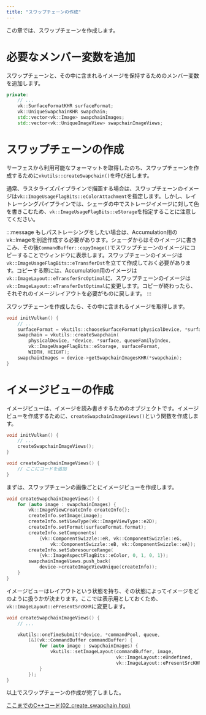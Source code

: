 ```yaml
---
title: "スワップチェーンの作成"
---
```


この章では、スワップチェーンを作成します。

# 必要なメンバー変数を追加

スワップチェーンと、その中に含まれるイメージを保持するためのメンバー変数を追加します。

```cpp
private:
    // ...
    vk::SurfaceFormatKHR surfaceFormat;
    vk::UniqueSwapchainKHR swapchain;
    std::vector<vk::Image> swapchainImages;
    std::vector<vk::UniqueImageView> swapchainImageViews;
```

# スワップチェーンの作成

サーフェスから利用可能なフォーマットを取得したのち、スワップチェーンを作成するために`vkutils::createSwapchain()`を呼び出します。

通常、ラスタライズパイプラインで描画する場合は、スワップチェーンのイメージは`vk::ImageUsageFlagBits::eColorAttachment`を指定します。しかし、レイトレーシングパイプラインでは、シェーダの中でストレージイメージに対して色を書きこむため、`vk::ImageUsageFlagBits::eStorage`を指定することに注意してください。

:::message
もしパストレーシングをしたい場合は、Accumulation用のvk::Imageを別途作成する必要があります。シェーダからはそのイメージに書きこみ、その後`CommandBuffer::copyImage()`でスワップチェーンのイメージにコピーすることでウィンドウに表示します。スワップチェーンのイメージは`vk::ImageUsageFlagBits::eTransferDst`を立てて作成しておく必要があります。コピーする際には、Accumulation用のイメージは`vk::ImageLayout::eTransferSrcOptimal`に、スワップチェーンのイメージは`vk::ImageLayout::eTransferDstOptimal`に変更します。コピーが終わったら、それぞれのイメージレイアウトを必要がものに戻します。
:::

スワップチェーンを作成したら、その中に含まれるイメージを取得します。

```cpp
void initVulkan() {
    // ...
    surfaceFormat = vkutils::chooseSurfaceFormat(physicalDevice, *surface);
    swapchain = vkutils::createSwapchain(
        physicalDevice, *device, *surface, queueFamilyIndex,
        vk::ImageUsageFlagBits::eStorage, surfaceFormat,
        WIDTH, HEIGHT);
    swapchainImages = device->getSwapchainImagesKHR(*swapchain);
}
```

# イメージビューの作成

イメージビューは、イメージを読み書きするためのオブジェクトです。イメージビューを作成するために、`createSwapchainImageViews()`という関数を作成します。

```cpp
void initVulkan() {
    // ...
    createSwapchainImageViews();
}

void createSwapchainImageViews() {
    // ここにコードを追加
}
```

まずは、スワップチェーンの画像ごとにイメージビューを作成します。

```cpp
void createSwapchainImageViews() {
    for (auto image : swapchainImages) {
        vk::ImageViewCreateInfo createInfo{};
        createInfo.setImage(image);
        createInfo.setViewType(vk::ImageViewType::e2D);
        createInfo.setFormat(surfaceFormat.format);
        createInfo.setComponents(
            {vk::ComponentSwizzle::eR, vk::ComponentSwizzle::eG,
                vk::ComponentSwizzle::eB, vk::ComponentSwizzle::eA});
        createInfo.setSubresourceRange(
            {vk::ImageAspectFlagBits::eColor, 0, 1, 0, 1});
        swapchainImageViews.push_back(
            device->createImageViewUnique(createInfo));
    }
}
```

イメージビューはレイアウトという状態を持ち、その状態によってイメージをどのように扱うかが決まります。ここでは表示用としておくため、`vk::ImageLayout::ePresentSrcKHR`に変更します。

```cpp
void createSwapchainImageViews() {
    // ...

    vkutils::oneTimeSubmit(*device, *commandPool, queue,
        [&](vk::CommandBuffer commandBuffer) {
            for (auto image : swapchainImages) {
                vkutils::setImageLayout(commandBuffer, image,
                                        vk::ImageLayout::eUndefined,
                                        vk::ImageLayout::ePresentSrcKHR);
            }
        });
}
```

以上でスワップチェーンの作成が完了しました。

[ここまでのC++コード(02_create_swapchain.hpp)](https://github.com/nishidate-yuki/vulkan_raytracing_from_scratch/blob/master/code/02_create_swapchain.hpp)
